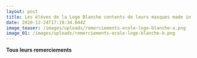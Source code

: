 ```yaml
---
layout: post
title: Les élèves de la Loge Blanche contents de leurs masques made in 3ème Rive
date: 2020-12-24T17:19:34.044Z
image_teaser: /images/uploads/remerciements-ecole-loge-blanche-a.png
image_01: /images/uploads/remerciements-ecole-loge-blanche-b.png
---
```

**Tous leurs remerciements**